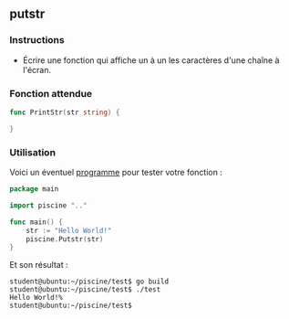 ## putstr

### Instructions

- Écrire une fonction qui affiche un à un les caractères d'une chaîne à l'écran.

### Fonction attendue

```go
func PrintStr(str string) {

}
```

### Utilisation

Voici un éventuel [programme](TODO-LINK) pour tester votre fonction :

```go
package main

import piscine ".."

func main() {
	str := "Hello World!"
	piscine.Putstr(str)
}
```

Et son résultat :

```console
student@ubuntu:~/piscine/test$ go build
student@ubuntu:~/piscine/test$ ./test
Hello World!%
student@ubuntu:~/piscine/test$
```
